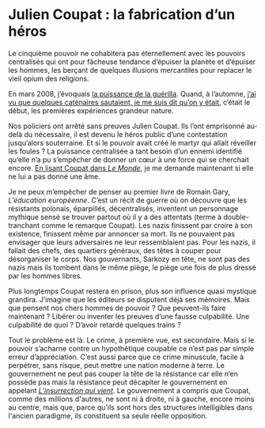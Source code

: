 # Julien Coupat : la fabrication d’un héros

Le cinquième pouvoir ne cohabitera pas éternellement avec les pouvoirs centralisés qui ont pour fâcheuse tendance d’épuiser la planète et d’épuiser les hommes, les berçant de quelques illusions mercantiles pour replacer le vieil opium des religions.<span id="more-6774"></span>

En mars 2008, j’évoquais [la puissance de la guérilla](http://blog.tcrouzet.com/2008/03/30/la-premiere-puissance-mondiale-c%E2%80%99est-la-guerilla/). Quand, à l’automne, [j’ai vu que quelques caténaires sautaient, je me suis dit qu’on y était](http://blog.tcrouzet.com/2008/11/10/sncf-hors-tension/), c’était le début, les premières expériences grandeur nature.

Nos policiers ont arrêté sans preuves Julien Coupat. Ils l’ont emprisonné au-delà du nécessaire, il est devenu le héros public d’une contestation jusqu’alors souterraine. Et si le pouvoir avait créé le martyr qui allait réveiller les foules ? La puissance centralisée a tant besoin d’un ennemi identifié qu’elle n’a pu s’empêcher de donner un cœur à une force qui se cherchait encore. [En lisant Coupat dans *Le Monde*](http://www.lemonde.fr/societe/article/2009/05/25/julien-coupat-la-prolongation-de-ma-detention-est-une-petite-vengeance_1197456_3224.html), je me demande maintenant si elle ne lui a pas donné une âme.

Je ne peux m’empêcher de penser au premier livre de Romain Gary, *L’éducation européenne*. C’est un récit de guerre où on découvre que les résistants polonais, éparpillés, décentralisés, inventent un personnage mythique sensé se trouver partout où il y a des attentats (terme à double-tranchant comme le remarque Coupat). Les nazis finissent par croire à son existence, finissent même par annoncer sa mort. Ils ne pouvaient pas envisager que leurs adversaires ne leur ressemblaient pas. Pour les nazis, il fallait des chefs, des quartiers généraux, des têtes à couper pour désorganiser le corps. Nos gouvernants, Sarkozy en tête, ne sont pas des nazis mais ils tombent dans le même piège, le piège une fois de plus dressé par les hommes libres.

Plus longtemps Coupat restera en prison, plus son influence quasi mystique grandira. J’imagine que les éditeurs se disputent déjà ses mémoires. Mais que pensent nos chers hommes de pouvoir ? Que peuvent-ils faire maintenant ? Libérer ou inventer les preuves d’une fausse culpabilité. Une culpabilité de quoi ? D’avoir retardé quelques trains ?

Tout le problème est là. Le crime, à première vue, est secondaire. Mais si le pouvoir s’acharne contre un hypothétique coupable ce n’est pas par simple erreur d’appréciation. C’est aussi parce que ce crime minuscule, facile à perpétrer, sans risque, peut mettre une nation moderne à terre. Le gouvernement ne peut pas couper la tête de la résistance car elle n’en possède pas mais la résistance peut décapiter le gouvernement en appelant [*L’insurrection qui vient*](http://rebellyon.info/article5710.html). Le gouvernement a compris que Coupat, comme des millions d'autres, ne sont ni à droite, ni à gauche, encore moins au centre, mais que, parce qu'ils sont hors des structures intelligibles dans l'ancien paradigme, ils constituent sa seule réelle opposition.